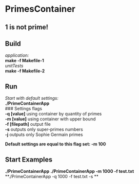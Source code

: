 # PrimesContainer 
## 1 is not prime!
## Build  
  *application:*  
  **make -f Makefile-1**  
  *unitTests*  
  **make -f Makefile-2**    
## Run  
   *Start with default settings:*  
    **./PrimeContainerApp**   
    ### Settings flags   
   **-q [value]** using container by quantity of primes  
   **-m [value]** using container with upper bound   
   **-f [filepath]** output file  
   **-s** outputs only super-primes numbers  
   **-j** outputs only Sophie Germain primes  
   
   **Default settings are equal to this flag set:  -m 100**  
 ## Start Examples  
   **./PrimeContainerApp**
   **./PrimeContainerApp -m 1000 -f test.txt**
   **./PrimeContainerApp -q 1000 -f test.txt -s **
